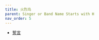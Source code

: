 ```yaml
---
title: 火烈鸟
parent: Singer or Band Name Starts with H
nav_order: 5
---
```


- [誓言](/lyrics/Huo_Lie_Niao/shiyan)